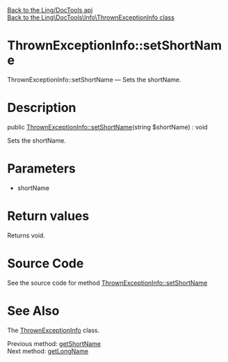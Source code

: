 [Back to the Ling/DocTools api](https://github.com/lingtalfi/DocTools/blob/master/doc/api/Ling/DocTools.md)<br>
[Back to the Ling\DocTools\Info\ThrownExceptionInfo class](https://github.com/lingtalfi/DocTools/blob/master/doc/api/Ling/DocTools/Info/ThrownExceptionInfo.md)


ThrownExceptionInfo::setShortName
================



ThrownExceptionInfo::setShortName — Sets the shortName.




Description
================


public [ThrownExceptionInfo::setShortName](https://github.com/lingtalfi/DocTools/blob/master/doc/api/Ling/DocTools/Info/ThrownExceptionInfo/setShortName.md)(string $shortName) : void




Sets the shortName.




Parameters
================


- shortName

    


Return values
================

Returns void.








Source Code
===========
See the source code for method [ThrownExceptionInfo::setShortName](/blob/master/Info/ThrownExceptionInfo.php#L69-L72)


See Also
================

The [ThrownExceptionInfo](https://github.com/lingtalfi/DocTools/blob/master/doc/api/Ling/DocTools/Info/ThrownExceptionInfo.md) class.

Previous method: [getShortName](https://github.com/lingtalfi/DocTools/blob/master/doc/api/Ling/DocTools/Info/ThrownExceptionInfo/getShortName.md)<br>Next method: [getLongName](https://github.com/lingtalfi/DocTools/blob/master/doc/api/Ling/DocTools/Info/ThrownExceptionInfo/getLongName.md)<br>

